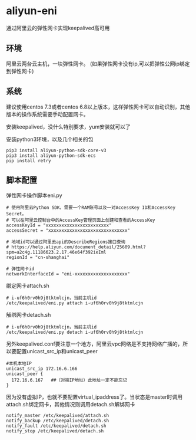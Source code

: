 # aliyun-eni
通过阿里云的弹性网卡实现keepalived高可用

## 环境
阿里云两台云主机，一块弹性网卡。  (如果弹性网卡没有ip,可以把弹性公网ip绑定到弹性网卡)

## 系统
建议使用centos 7.3或者centos 6.8以上版本，这样弹性网卡可以自动识别，其他版本的操作系统需要手动配置网卡。

安装keepalived，没什么特别要求，yum安装就可以了

安装python3环境，以及几个相关的包

```
pip3 install aliyun-python-sdk-core-v3
pip3 install aliyun-python-sdk-ecs
pip install retry
```

## 脚本配置
弹性网卡操作脚本eni.py

```
# 使用阿里云Python SDK，需要一个RAM账号以及一对AccessKey ID和AccessKey Secret。
# 可以在阿里云控制台中的AccessKey管理页面上创建和查看的AccessKey
accessKeyId = "xxxxxxxxxxxxxxxxxxxxxxxx"
accessSecret = "xxxxxxxxxxxxxxxxxxxxxxxxxxxxxx"

# 地域id可以通过阿里云api的DescribeRegions接口查询
# https://help.aliyun.com/document_detail/25609.html?spm=a2c4g.11186623.2.17.46e64f392ieIml
regionId = "cn-shanghai"

# 弹性网卡id
networkInterfaceId = "eni-xxxxxxxxxxxxxxxxxxxx"
```

绑定网卡attach.sh

```
# i-uf6h0rv0h9j8tktmlcjn，当前主机id
/etc/keepalived/eni.py attach i-uf6h0rv0h9j8tktmlcjn

```
解绑网卡detach.sh

```
# i-uf6h0rv0h9j8tktmlcjn，当前主机id
/etc/keepalived/eni.py detach i-uf6h0rv0h9j8tktmlcjn
```

另外keepalived.conf要注意一个地方，阿里云vpc网络是不支持网络广播的，所以要配置unicast_src_ip和unicast_peer

```
#本机本地IP
unicast_src_ip 172.16.6.166
unicast_peer {
  172.16.6.167   ##（对端IP地址）此地址一定不能忘记
}
```
因为没有虚拟IP，也就不要配置virtual_ipaddress了。当状态是master时调用attach.sh绑定网卡，其他情况则调用detach.sh解绑网卡

```
notify_master /etc/keepalived/attach.sh
notify_backup /etc/keepalived/detach.sh
notify_fault /etc/keepalived/detach.sh
notify_stop /etc/keepalived/detach.sh
```
